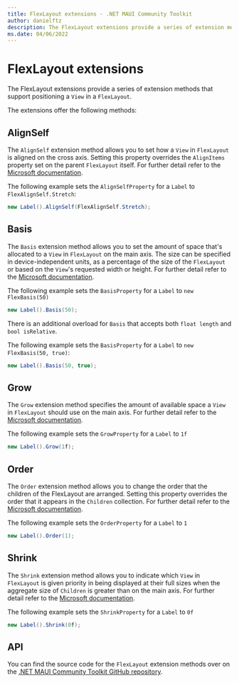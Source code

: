 ```yaml
---
title: FlexLayout extensions - .NET MAUI Community Toolkit
author: danielftz
description: The FlexLayout extensions provide a series of extension methods that support positioning Views in FlexLayouts.
ms.date: 04/06/2022
---
```


# FlexLayout extensions

The FlexLayout extensions provide a series of extension methods that support positioning a `View` in a `FlexLayout`.

The extensions offer the following methods:

## AlignSelf

The `AlignSelf` extension method allows you to set how a `View` in `FlexLayout` is aligned on the cross axis. Setting this property overrides the `AlignItems` property set on the parent `FlexLayout` itself. For further detail refer to the [Microsoft documentation](/dotnet/maui/user-interface/layouts/flexlayout#alignself).

The following example sets the `AlignSelfProperty` for a `Label` to `FlexAlignSelf.Stretch`:

```cs
new Label().AlignSelf(FlexAlignSelf.Stretch);
```

## Basis

The `Basis` extension method allows you to set the amount of space that's allocated to a `View` in `FlexLayout` on the main axis. The size can be specified in device-independent units, as a percentage of the size of the `FlexLayout` or based on the `View`'s requested width or height. For further detail refer to the [Microsoft documentation](/dotnet/maui/user-interface/layouts/flexlayout#basis).

The following example sets the `BasisProperty` for a `Label` to `new FlexBasis(50)`

```cs
new Label().Basis(50);
```

There is an additional overload for `Basis` that accepts both `float length` and `bool isRelative`.

The following example sets the `BasisProperty` for a `Label` to `new FlexBasis(50, true)`:

```cs
new Label().Basis(50, true);
```

## Grow

The `Grow` extension method specifies the amount of available space a `View` in `FlexLayout` should use on the main axis. For further detail refer to the [Microsoft documentation](/dotnet/maui/user-interface/layouts/flexlayout#grow).

The following example sets the `GrowProperty` for a `Label` to `1f`

```cs
new Label().Grow(1f);
```

## Order

The `Order` extension method allows you to change the order that the children of the FlexLayout are arranged.  Setting this property overrides the order that it appears in the `Children` collection. For further detail refer to the [Microsoft documentation](/dotnet/maui/user-interface/layouts/flexlayout#order).

The following example sets the `OrderProperty` for a `Label` to `1`

```cs
new Label().Order(1);
```

## Shrink

The `Shrink` extension method allows you to indicate which `View` in `FlexLayout` is given priority in being displayed at their full sizes when the aggregate size of `Children` is greater than 
on the main axis. For further detail refer to the [Microsoft documentation](/dotnet/maui/user-interface/layouts/flexlayout#shrink).

The following example sets the `ShrinkProperty` for a `Label` to `0f`

```cs
new Label().Shrink(0f);
```

## API

You can find the source code for the `FlexLayout` extension methods over on the [.NET MAUI Community Toolkit GitHub repository](https://github.com/CommunityToolkit/Maui.Markup/blob/main/src/CommunityToolkit.Maui.Markup/FlexLayoutExtensions.cs).